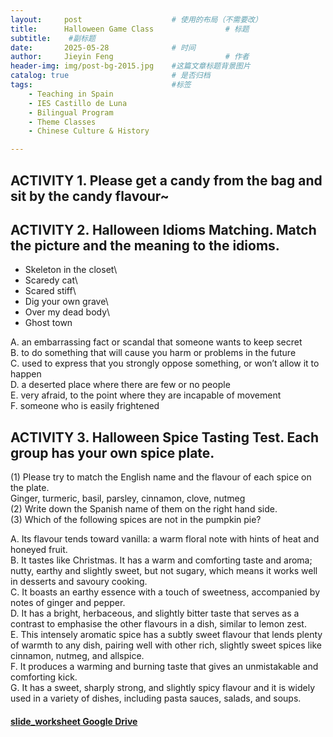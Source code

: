 ```yaml
---
layout:     post   				    # 使用的布局（不需要改）
title:      Halloween Game Class 				# 标题 
subtitle:    #副标题
date:       2025-05-28 				# 时间
author:     Jieyin Feng 						# 作者
header-img: img/post-bg-2015.jpg 	#这篇文章标题背景图片
catalog: true 						# 是否归档
tags:								#标签
    - Teaching in Spain 
    - IES Castillo de Luna
    - Bilingual Program
    - Theme Classes
    - Chinese Culture & History

---
```


## ACTIVITY 1. Please get a candy from the bag and sit by the candy flavour~

## ACTIVITY 2. Halloween Idioms Matching. Match the picture and the meaning to the idioms.
- Skeleton in the closet\
- Scaredy cat\
- Scared stiff\
- Dig your own grave\
- Over my dead body\
- Ghost town

A. an embarrassing fact or scandal that someone wants to keep secret\
B. to do something that will cause you harm or problems in the future\
C. used to express that you strongly oppose something, or won’t allow it to happen\
D. a deserted place where there are few or no people\
E. very afraid, to the point where they are incapable of movement\
F. someone who is easily frightened

## ACTIVITY 3. Halloween Spice Tasting Test. Each group has your own spice plate.
(1) Please try to match the English name and the flavour of each spice on the plate.\
Ginger, turmeric, basil, parsley, cinnamon, clove, nutmeg\
(2) Write down the Spanish name of them on the right hand side.\
(3) Which of the following spices are not in the pumpkin pie?

A. Its flavour tends toward vanilla: a warm floral note with hints of heat and honeyed fruit.\
B. It tastes like Christmas. It has a warm and comforting taste and aroma; nutty, earthy and slightly sweet, but not sugary, which means it works well in desserts and savoury cooking.\
C. It boasts an earthy essence with a touch of sweetness, accompanied by notes of ginger and pepper.\
D. It has a bright, herbaceous, and slightly bitter taste that serves as a contrast to emphasise the other flavours in a dish, similar to lemon zest.\
E. This intensely aromatic spice has a subtly sweet flavour that lends plenty of warmth to any dish, pairing well with other rich, slightly sweet spices like cinnamon, nutmeg, and allspice.\
F. It produces a warming and burning taste that gives an unmistakable and comforting kick.\
G. It has a sweet, sharply strong, and slightly spicy flavour and it is widely used in a variety of dishes, including pasta sauces, salads, and soups.

#### [slide_worksheet Google Drive](https://drive.google.com/drive/folders/1UbFr2laeYMXllb6wFGO5RQuqVSUyi7Cd?usp=drive_link)
